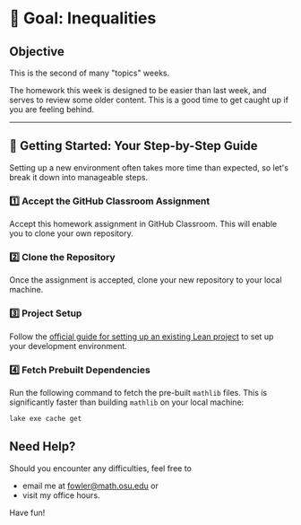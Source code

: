 # 🎯 Goal: Inequalities

## Objective

This is the second of many "topics" weeks.

The homework this week is designed to be easier than last week, and serves to review some older content.  This is a good time to get caught up if you are feeling behind.

---

## 🚀 Getting Started: Your Step-by-Step Guide

Setting up a new environment often takes more time than expected, so let's break it down into manageable steps.

### 1️⃣ Accept the GitHub Classroom Assignment

Accept this homework assignment in GitHub Classroom. This will enable
you to clone your own repository.

### 2️⃣ Clone the Repository

Once the assignment is accepted, clone your new repository to your
local machine.

### 3️⃣ Project Setup

Follow the [official guide for setting up an existing Lean
project](https://leanprover-community.github.io/install/project.html)
to set up your development environment.

### 4️⃣ Fetch Prebuilt Dependencies

Run the following command to fetch the pre-built `mathlib` files. This is significantly faster than building `mathlib` on your local machine:

```bash
lake exe cache get
```

## Need Help?

Should you encounter any difficulties, feel free to

- email me at [fowler@math.osu.edu](mailto:fowler@math.osu.edu) or
- visit my office hours.

Have fun!
